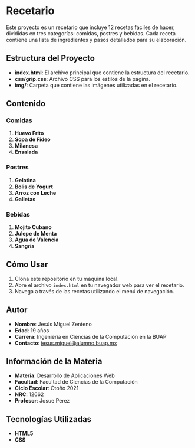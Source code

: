 # Recetario

Este proyecto es un recetario que incluye 12 recetas fáciles de hacer, divididas en tres categorías: comidas, postres y bebidas. Cada receta contiene una lista de ingredientes y pasos detallados para su elaboración.

## Estructura del Proyecto

- **index.html**: El archivo principal que contiene la estructura del recetario.
- **css/grip.css**: Archivo CSS para los estilos de la página.
- **img/**: Carpeta que contiene las imágenes utilizadas en el recetario.

## Contenido

### Comidas

1. **Huevo Frito**
2. **Sopa de Fideo**
3. **Milanesa**
4. **Ensalada**

### Postres

1. **Gelatina**
2. **Bolis de Yogurt**
3. **Arroz con Leche**
4. **Galletas**

### Bebidas

1. **Mojito Cubano**
2. **Julepe de Menta**
3. **Agua de Valencia**
4. **Sangría**

## Cómo Usar

1. Clona este repositorio en tu máquina local.
2. Abre el archivo `index.html` en tu navegador web para ver el recetario.
3. Navega a través de las recetas utilizando el menú de navegación.

## Autor

- **Nombre**: Jesús Miguel Zenteno
- **Edad**: 19 años
- **Carrera**: Ingeniería en Ciencias de la Computación en la BUAP
- **Contacto**: jesus.miguel@alumno.buap.mx

## Información de la Materia

- **Materia**: Desarrollo de Aplicaciones Web
- **Facultad**: Facultad de Ciencias de la Computación
- **Ciclo Escolar**: Otoño 2021
- **NRC**: 12662
- **Profesor**: Josue Perez

## Tecnologías Utilizadas

- **HTML5**
- **CSS**
